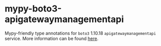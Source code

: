 # mypy-boto3-apigatewaymanagementapi

Mypy-friendly type annotations for `boto3` 1.10.18 `apigatewaymanagementapi` service.
More information can be found [here](https://github.com/vemel/mypy_boto3).